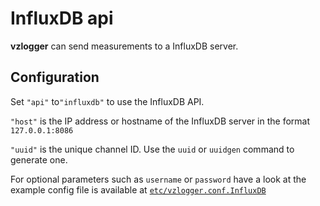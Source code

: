 InfluxDB api
==================
**vzlogger** can send measurements to a InfluxDB server.

Configuration
---------------------------

Set `"api"` to`"influxdb"` to use the InfluxDB API.

`"host"` is the IP address or hostname of the InfluxDB server in the format `127.0.0.1:8086`

`"uuid"` is the unique channel ID. Use the `uuid` or `uuidgen` command to generate one.

For optional parameters such as `username` or `password` have a look at the
example config file is available at [`etc/vzlogger.conf.InfluxDB`](https://github.com/volkszaehler/vzlogger/blob/influxdb/etc/vzlogger.conf.InfluxDB)
